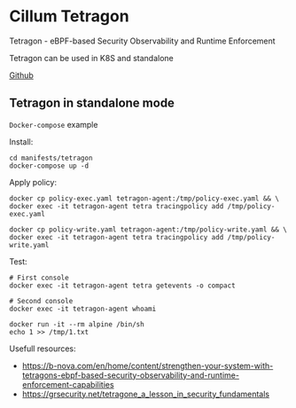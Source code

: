 Cillum Tetragon
===============

Tetragon - eBPF-based Security Observability and Runtime Enforcement

Tetragon can be used in K8S and standalone

[Github](https://github.com/cilium/tetragon)


Tetragon in standalone mode
---------------------------

`Docker-compose` example

Install: 

    cd manifests/tetragon
    docker-compose up -d

Apply policy:

    docker cp policy-exec.yaml tetragon-agent:/tmp/policy-exec.yaml && \
    docker exec -it tetragon-agent tetra tracingpolicy add /tmp/policy-exec.yaml

    docker cp policy-write.yaml tetragon-agent:/tmp/policy-write.yaml && \
    docker exec -it tetragon-agent tetra tracingpolicy add /tmp/policy-write.yaml

Test:

    # First console
    docker exec -it tetragon-agent tetra getevents -o compact
    
    # Second console
    docker exec -it tetragon-agent whoami

    docker run -it --rm alpine /bin/sh
    echo 1 >> /tmp/1.txt


Usefull resources:

* https://b-nova.com/en/home/content/strengthen-your-system-with-tetragons-ebpf-based-security-observability-and-runtime-enforcement-capabilities
* https://grsecurity.net/tetragone_a_lesson_in_security_fundamentals